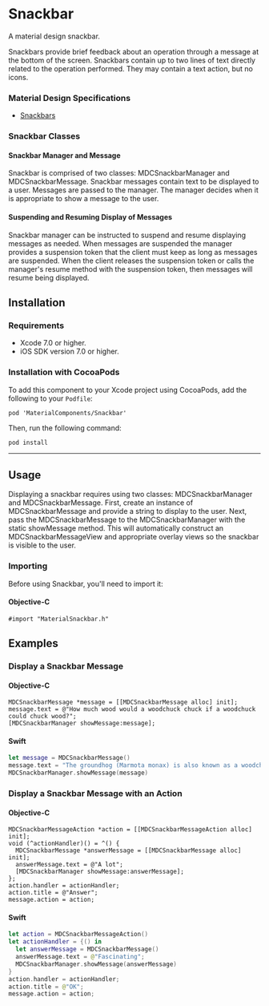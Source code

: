 # Snackbar

A material design snackbar.

Snackbars provide brief feedback about an operation through a message at the bottom of the screen.
Snackbars contain up to two lines of text directly related to the operation performed. They may
contain a text action, but no icons.

### Material Design Specifications

<ul class="icon-list">
<li class="icon-link"><a href="https://material.google.com/components/snackbars-toasts.html">Snackbars</a></li>
</ul>

### Snackbar Classes

#### Snackbar Manager and Message

Snackbar is comprised of two classes: MDCSnackbarManager and MDCSnackbarMessage. Snackbar messages
contain text to be displayed to a user. Messages are passed to the manager. The manager decides when
it is appropriate to show a message to the user.

#### Suspending and Resuming Display of Messages

Snackbar manager can be instructed to suspend and resume displaying messages as needed. When
messages are suspended the manager provides a suspension token that the client must keep as long as
messages are suspended. When the client releases the suspension token or calls the manager's resume
method with the suspension token, then messages will resume being displayed.

## Installation

### Requirements

- Xcode 7.0 or higher.
- iOS SDK version 7.0 or higher.

### Installation with CocoaPods

To add this component to your Xcode project using CocoaPods, add the following to your `Podfile`:

~~~
pod 'MaterialComponents/Snackbar'
~~~

Then, run the following command:

~~~ bash
pod install
~~~

- - -

## Usage

Displaying a snackbar requires using two classes: MDCSnackbarManager and MDCSnackbarMessage.
First, create an instance of MDCSnackbarMessage and provide a string to display to the user. Next,
pass the MDCSnackbarMessage to the MDCSnackbarManager with the static showMessage method. This will
automatically construct an MDCSnackbarMessageView and appropriate overlay views so the snackbar is
visible to the user.

### Importing

Before using Snackbar, you'll need to import it:

#### Objective-C

~~~ objc
#import "MaterialSnackbar.h"
~~~

## Examples

### Display a Snackbar Message

#### Objective-C

~~~ objc
MDCSnackbarMessage *message = [[MDCSnackbarMessage alloc] init];
message.text = @"How much wood would a woodchuck chuck if a woodchuck could chuck wood?";
[MDCSnackbarManager showMessage:message];
~~~

#### Swift

~~~ swift
let message = MDCSnackbarMessage()
message.text = "The groundhog (Marmota monax) is also known as a woodchuck or whistlepig."
MDCSnackbarManager.showMessage(message)
~~~

### Display a Snackbar Message with an Action

#### Objective-C

~~~ objc
MDCSnackbarMessageAction *action = [[MDCSnackbarMessageAction alloc] init];
void (^actionHandler)() = ^() {
  MDCSnackbarMessage *answerMessage = [[MDCSnackbarMessage alloc] init];
  answerMessage.text = @"A lot";
  [MDCSnackbarManager showMessage:answerMessage];
};
action.handler = actionHandler;
action.title = @"Answer";
message.action = action;
~~~

#### Swift

~~~ swift
let action = MDCSnackbarMessageAction()
let actionHandler = {() in
  let answerMessage = MDCSnackbarMessage()
  answerMessage.text = @"Fascinating";
  MDCSnackbarManager.showMessage(answerMessage)
}
action.handler = actionHandler;
action.title = @"OK";
message.action = action;
~~~
